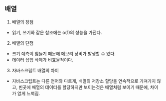 ## 배열

1. 배열의 장점 
- 읽기, 쓰기와 같은 참조에는 o(1)의 성능을 가진다.


2. 배열의 단점
- 크기 예측이 힘들기 때문에 메모리 낭비가 발생할 수 있다.
- 데이터 삽입 삭제가 비효율적이다.

3. 자바스크립트 배열의 차이
- 자바스크립트는 다른 언어와 다르게, 배열의 저장소 할당을 연속적으로 가져가지 않고, 빈곳에 배열의 데이터를 할당하지만 보이는것은 배열처럼 보이기 때문에, 차이가 없게 느껴짐. 